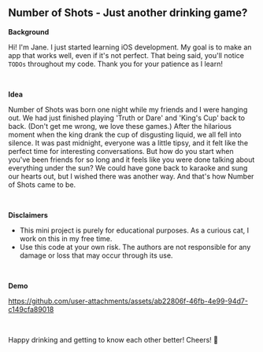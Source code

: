 ## Number of Shots - Just another drinking game?

**Background**

Hi! I'm Jane. I just started learning iOS development. My goal is to make an app that works well, even if it's not perfect. That being said, you'll notice `TODOs` throughout my code. Thank you for your patience as I learn!

<br />

**Idea**

Number of Shots was born one night while my friends and I were hanging out. We had just finished playing 'Truth or Dare' and 'King's Cup' back to back. (Don't get me wrong, we love these games.) After the hilarious moment when the king drank the cup of disgusting liquid, we all fell into silence. It was past midnight, everyone was a little tipsy, and it felt like the perfect time for interesting conversations. But how do you start when you've been friends for so long and it feels like you were done talking about everything under the sun? We could have gone back to karaoke and sung our hearts out, but I wished there was another way. And that's how Number of Shots came to be.

<br />


**Disclaimers**

* This mini project is purely for educational purposes. As a curious cat, I work on this in my free time.
* Use this code at your own risk. The authors are not responsible for any damage or loss that may occur through its use.

<br />


**Demo**

https://github.com/user-attachments/assets/ab22806f-46fb-4e99-94d7-c149cfa89018

<br />

Happy drinking and getting to know each other better! Cheers! 🥂

